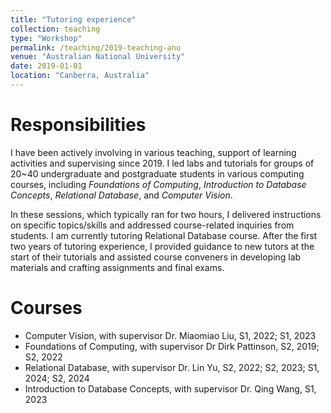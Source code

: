 ```yaml
---
title: "Tutoring experience"
collection: teaching
type: "Workshop"
permalink: /teaching/2019-teaching-anu
venue: "Australian National University"
date: 2019-01-01
location: "Canberra, Australia"
---
```


Responsibilities
======
I have been actively involving in various teaching, support of learning activities and supervising since 2019. I led labs and tutorials for groups of 20~40 undergraduate and 
postgraduate students in various computing courses, including *Foundations of Computing*, *Introduction to Database 
Concepts*, *Relational Database*, and *Computer Vision*. 

In these sessions, which typically ran for two hours, I delivered
instructions on specific topics/skills and addressed course-related inquiries from students. I am currently tutoring Relational 
Database course. After the first two years of tutoring experience, I provided guidance to new tutors at the start of their 
tutorials and assisted course conveners in developing lab materials and crafting assignments and final exams.

Courses
======
* Computer Vision, with supervisor Dr. Miaomiao Liu, S1, 2022; S1, 2023
* Foundations of Computing, with supervisor Dr Dirk Pattinson, S2, 2019; S2, 2022
* Relational Database, with supervisor Dr. Lin Yu, S2, 2022; S2, 2023; S1, 2024; S2, 2024
* Introduction to Database Concepts, with supervisor Dr. Qing Wang, S1, 2023
